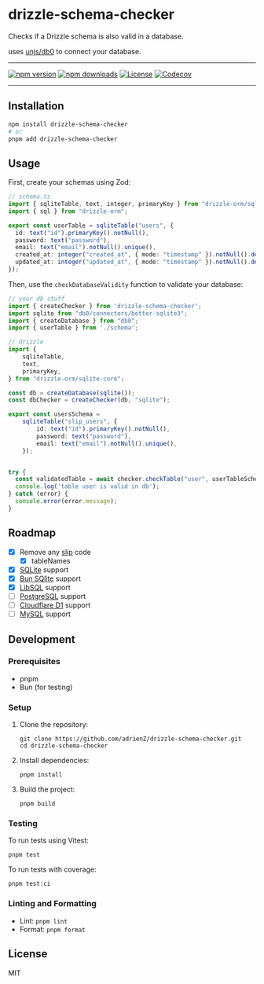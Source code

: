 # drizzle-schema-checker

Checks if a Drizzle schema is also valid in a database.

uses [unjs/db0](https://github.com/unjs/db0) to connect your database.

---

[![npm version][npm-version-src]][npm-version-href]
[![npm downloads][npm-downloads-src]][npm-downloads-href]
[![License][license-src]][license-href]
[![Codecov][codecov-src]][codecov-href]

---

## Installation

```bash
npm install drizzle-schema-checker
# or
pnpm add drizzle-schema-checker
```

## Usage

First, create your schemas using Zod:

```typescript
// schema.ts
import { sqliteTable, text, integer, primaryKey } from "drizzle-orm/sqlite-core";
import { sql } from "drizzle-orm";

export const userTable = sqliteTable("users", {
  id: text("id").primaryKey().notNull(),
  password: text("password"),
  email: text("email").notNull().unique(),
  created_at: integer("created_at", { mode: "timestamp" }).notNull().default(sql`CURRENT_TIMESTAMP`),
  updated_at: integer("updated_at", { mode: "timestamp" }).notNull().default(sql`CURRENT_TIMESTAMP`),
});
```

Then, use the `checkDatabaseValidity` function to validate your database:

```typescript
// your db stuff
import { createChecker } from 'drizzle-schema-checker';
import sqlite from "db0/connectors/better-sqlite3";
import { createDatabase } from "db0";
import { userTable } from './schema';

// drizzle
import {
	sqliteTable,
	text,
	primaryKey,
} from "drizzle-orm/sqlite-core";

const db = createDatabase(sqlite());
const dbChecker = createChecker(db, "sqlite");

export const usersSchema =
	sqliteTable("slip_users", {
		id: text("id").primaryKey().notNull(),
		password: text("password"),
		email: text("email").notNull().unique(),
	});


try {
  const validatedTable = await checker.checkTable("user", userTableSchema);
  console.log('table user is valid in db');
} catch (error) {
  console.error(error.message);
}
```


## Roadmap

- [x] Remove any [slip](https://github.com/adrienZ/slip) code
  - [x] tableNames
- [x] [SQLite](https://db0.unjs.io/connectors/sqlite) support
- [x] [Bun SQlite](https://db0.unjs.io/connectors/bun) support
- [x] [LibSQL](https://db0.unjs.io/connectors/libsql) support
- [ ] [PostgreSQL](https://db0.unjs.io/connectors/postgresql) support
- [ ] [Cloudflare D1](https://db0.unjs.io/connectors/cloudflare) support
- [ ] [MySQL](https://db0.unjs.io/connectors/mysql) support

## Development

### Prerequisites

- pnpm
- Bun (for testing)

### Setup

1. Clone the repository:
   ```
   git clone https://github.com/adrienZ/drizzle-schema-checker.git
   cd drizzle-schema-checker
   ```

2. Install dependencies:
   ```
   pnpm install
   ```

3. Build the project:
   ```
   pnpm build
   ```

### Testing

To run tests using Vitest:

```
pnpm test
```

To run tests with coverage:

```
pnpm test:ci
```

### Linting and Formatting

- Lint: `pnpm lint`
- Format: `pnpm format`

## License

MIT


<!-- Badges -->
[npm-version-src]: https://img.shields.io/npm/v/drizzle-schema-checker/latest.svg?style=flat&colorA=020420&colorB=00DC82
[npm-version-href]: https://npmjs.com/package/drizzle-schema-checker

[npm-downloads-src]: https://img.shields.io/npm/dm/drizzle-schema-checker.svg?style=flat&colorA=020420&colorB=00DC82
[npm-downloads-href]: https://npmjs.com/package/drizzle-schema-checker

[license-src]: https://img.shields.io/npm/l/drizzle-schema-checker.svg?style=flat&colorA=020420&colorB=00DC82
[license-href]: https://npmjs.com/package/drizzle-schema-checker


[codecov-src]: https://codecov.io/gh/adrienZ/drizzle-schema-checker/graph/badge.svg?token=SPS4DURB2A
[codecov-href]: https://codecov.io/gh/adrienZ/drizzle-schema-checker

